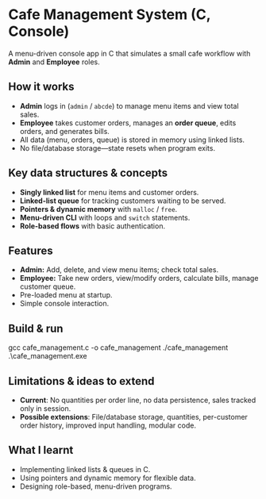 # Cafe Management System (C, Console)

A menu-driven console app in C that simulates a small cafe workflow with **Admin** and **Employee** roles.

## How it works
- **Admin** logs in (`admin` / `abcde`) to manage menu items and view total sales.
- **Employee** takes customer orders, manages an **order queue**, edits orders, and generates bills.
- All data (menu, orders, queue) is stored in memory using linked lists.
- No file/database storage—state resets when program exits.

## Key data structures & concepts
- **Singly linked list** for menu items and customer orders.
- **Linked-list queue** for tracking customers waiting to be served.
- **Pointers & dynamic memory** with `malloc` / `free`.
- **Menu-driven CLI** with loops and `switch` statements.
- **Role-based flows** with basic authentication.

## Features
- **Admin:** Add, delete, and view menu items; check total sales.
- **Employee:** Take new orders, view/modify orders, calculate bills, manage customer queue.
- Pre-loaded menu at startup.
- Simple console interaction.

## Build & run
gcc cafe_management.c -o cafe_management
./cafe_management   
.\cafe_management.exe  

## Limitations & ideas to extend
- **Current**: No quantities per order line, no data persistence, sales tracked only in session.
- **Possible extensions**: File/database storage, quantities, per-customer order history, improved input handling, modular code.

## What I learnt
- Implementing linked lists & queues in C.
- Using pointers and dynamic memory for flexible data.
- Designing role-based, menu-driven programs.
